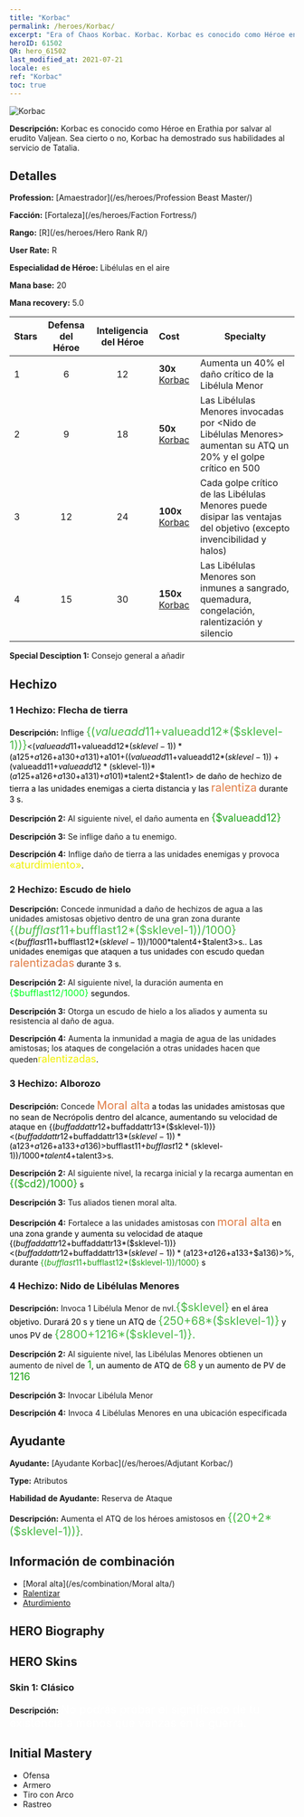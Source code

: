 ```yaml
---
title: "Korbac"
permalink: /heroes/Korbac/
excerpt: "Era of Chaos Korbac. Korbac. Korbac es conocido como Héroe en Erathia por salvar al erudito Valjean. Sea cierto o no, Korbac ha demostrado sus habilidades al servicio de Tatalia."
heroID: 61502
QR: hero_61502
last_modified_at: 2021-07-21
locale: es
ref: "Korbac"
toc: true
---
```

  ![Korbac](/images/h/h_Korbac.jpg)

 **Descripción:** Korbac es conocido como Héroe en Erathia por salvar al erudito Valjean. Sea cierto o no, Korbac ha demostrado sus habilidades al servicio de Tatalia.
## Detalles
 **Profession:**  [Amaestrador](/es/heroes/Profession Beast Master/)

 **Facción:** [Fortaleza](/es/heroes/Faction Fortress/)

 **Rango:** [R](/es/heroes/Hero Rank R/)

 **User Rate:** R

 **Especialidad de Héroe:** Libélulas en el aire

 **Mana base:** 20

 **Mana recovery:** 5.0


  | Stars | Defensa del Héroe | Inteligencia del Héroe | Cost |     Specialty     |
  |---------|:---------------:|:---------------:|:--|--------------------|
  |    1    | 6 | 12 | **30x** [Korbac](/ItemsES/her_394/) | Aumenta un 40% el daño crítico de la Libélula Menor |
  |    2    | 9 | 18 | **50x** [Korbac](/ItemsES/her_394/) | Las Libélulas Menores invocadas por <Nido de Libélulas Menores> aumentan su ATQ un 20% y el golpe crítico en 500 |
  |    3    | 12 | 24 | **100x** [Korbac](/ItemsES/her_394/) | Cada golpe crítico de las Libélulas Menores puede disipar las ventajas del objetivo (excepto invencibilidad y halos) |
  |    4    | 15 | 30 | **150x** [Korbac](/ItemsES/her_394/) | Las Libélulas Menores son inmunes a sangrado, quemadura, congelación, ralentización y silencio |

 **Special Desciption 1:** Consejo general a añadir

## Hechizo
### 1 Hechizo: Flecha de tierra
 **Descripción:** Inflige <span style="color: #48b946;font-size:20px">{($valueadd11+$valueadd12*($sklevel-1))}</span><span style="color: black"><($valueadd11+$valueadd12*($sklevel-1))*($a125+$a126+$a130+$a131)+$a101+(($valueadd11+$valueadd12*($sklevel-1))+($valueadd11+$valueadd12*($sklevel-1))*($a125+$a126+$a130+$a131)+$a101)*$talent2+$talent1> de daño de hechizo de tierra a las unidades enemigas a cierta distancia y las <span style="color: #e07c44;font-size:20px">ralentiza</span><span style="color: black"> durante 3 s.

 **Descripción 2:** Al siguiente nivel, el daño aumenta en <span style="color: #1ca216;font-size:18px">{$valueadd12}</span><span style="color: black">

 **Descripción 3:** Se inflige daño a tu enemigo.

 **Descripción 4:** Inflige daño de tierra a las unidades enemigas y provoca <span style="color: #f0f000;font-size:18px">«aturdimiento»</span><span style="color: black">.

### 2 Hechizo: Escudo de hielo
 **Descripción:** Concede inmunidad a daño de hechizos de agua a las unidades amistosas objetivo dentro de una gran zona durante <span style="color: #48b946;font-size:20px">{($bufflast11+$bufflast12*($sklevel-1))/1000}</span><span style="color: black"><($bufflast11+$bufflast12*($sklevel-1))/1000*$talent4+$talent3>s.. Las unidades enemigas que ataquen a tus unidades con escudo quedan <span style="color: #e07c44;font-size:20px">ralentizadas</span><span style="color: black"> durante 3 s.

 **Descripción 2:** Al siguiente nivel, la duración aumenta en <span style="color: #00ff22;font-size:16px">{$bufflast12/1000}</span><span style="color: black"> segundos.

 **Descripción 3:** Otorga un escudo de hielo a los aliados y aumenta su resistencia al daño de agua.

 **Descripción 4:** Aumenta la inmunidad a magia de agua de las unidades amistosas; los ataques de congelación a otras unidades hacen que queden<span style="color: #f0f000;font-size:18px">ralentizadas</span><span style="color: black">.

### 3 Hechizo: Alborozo
 **Descripción:** Concede <span style="color: #e07c44;font-size:20px">Moral alta</span><span style="color: black"> a todas las unidades amistosas que no sean de Necrópolis dentro del alcance, aumentando su velocidad de ataque en {($buffaddattr12+$buffaddattr13*($sklevel-1))}<($buffaddattr12+$buffaddattr13*($sklevel-1))*($a123+$a126+$a133+$a136)>%. Dura <span style="color: #48b946;font-size:20px">{($bufflast11+$bufflast12*($sklevel-1))/1000}</span><span style="color: black"><($bufflast11+$bufflast12*($sklevel-1))/1000*$talent4+$talent3>s.

 **Descripción 2:** Al siguiente nivel, la recarga inicial y la recarga aumentan en <span style="color: #1ca216;font-size:18px">{($cd2)/1000}</span><span style="color: black"> s

 **Descripción 3:** Tus aliados tienen moral alta.

 **Descripción 4:** Fortalece a las unidades amistosas con <span style="color: #e07c44;font-size:20px">moral alta</span><span style="color: black"> en una zona grande y aumenta su velocidad de ataque {($buffaddattr12+$buffaddattr13*($sklevel-1))}<($buffaddattr12+$buffaddattr13*($sklevel-1))*($a123+$a126+$a133+$a136)>%, durante <span style="color: #1ca216">{($bufflast11+$bufflast12*($sklevel-1))/1000}</span><span style="color: black"> s

### 4 Hechizo: Nido de Libélulas Menores
 **Descripción:** Invoca 1 Libélula Menor de nvl.<span style="color: #48b946;font-size:20px">{$sklevel}</span><span style="color: black"> en el área objetivo. Durará 20 s y tiene un ATQ de <span style="color: #48b946;font-size:20px">{250+68*($sklevel-1)}</span><span style="color: black"> y unos PV de <span style="color: #48b946;font-size:20px">{2800+1216*($sklevel-1)}.</span><span style="color: black">

 **Descripción 2:** Al siguiente nivel, las Libélulas Menores obtienen un aumento de nivel de <span style="color: #1ca216;font-size:18px">1</span><span style="color: black">, un aumento de ATQ de <span style="color: #1ca216;font-size:18px">68</span><span style="color: black"> y un aumento de PV de <span style="color: #1ca216;font-size:18px">1216</span><span style="color: black">

 **Descripción 3:** Invocar Libélula Menor

 **Descripción 4:** Invoca 4 Libélulas Menores en una ubicación especificada


## Ayudante

 **Ayudante:**  [Ayudante Korbac](/es/heroes/Adjutant Korbac/) 

 **Type:**  Atributos 

 **Habilidad de Ayudante:**  Reserva de Ataque 

 **Descripción:** Aumenta el ATQ de los héroes amistosos en <span style="color: #48b946;font-size:20px">{(20+2*($sklevel-1))}</span><span style="color: black">.

## Información de combinación

* [Moral alta](/es/combination/Moral alta/) 
* [Ralentizar](/es/combination/Ralentizar/) 
* [Aturdimiento](/es/combination/Aturdimiento/) 

## HERO Biography

## HERO Skins
### Skin 1: **Clásico**

 **Descripción:** <span style="color: #ffffff;font-size:20px">No podrás probar el significado de tu existencia a menos que venzas en la guerra.</span>



## Initial Mastery
   - Ofensa
   - Armero
   - Tiro con Arco
   - Rastreo
